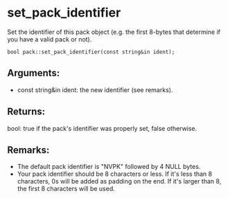# set_pack_identifier
Set the identifier of this pack object (e.g. the first 8-bytes that determine if you have a valid pack or not).

`bool pack::set_pack_identifier(const string&in ident);`

## Arguments:
* const string&in ident: the new identifier (see remarks).

## Returns:
bool: true if the pack's identifier was properly set, false otherwise.

## Remarks:
* The default pack identifier is "NVPK" followed by 4 NULL bytes.
* Your pack identifier should be 8 characters or less. If it's less than 8 characters, 0s will be added as padding on the end. If it's larger than 8, the first 8 characters will be used.
